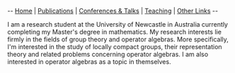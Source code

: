   -- [Home](./index.pdf) | [Publications](./publications.html) | [Conferences & Talks](./conf_talks.html) | [Teaching](./teaching.html) | [Other Links](./other.html) --

I am a research student at the University of Newcastle in Australia currently completing my Master's degree in mathematics. My research interests lie firmly in the fields of group theory and operator algebras. More specifically, I'm interested in the study of locally compact groups, their representation theory and related problems concerning operator algebras. I am also interested in operator algebras as a topic in themselves.



